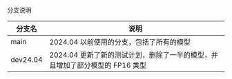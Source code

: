 

分支说明


|  分支名    | 说明  |
|  ----     | ----  |
| main      | 2024.04 以前使用的分支，包括了所有的模型   |
| dev24.04  | 2024.04 更新了新的测试计划，删除了一半的模型，并且增加了部分模型的 FP16 类型 |

